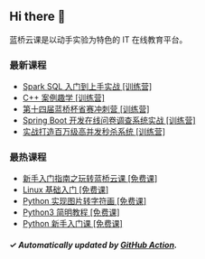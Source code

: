 ## Hi there 👋

蓝桥云课是以动手实验为特色的 IT 在线教育平台。

### 最新课程

<!-- LATEST:START -->
- [Spark SQL 入门到上手实战 [训练营]](https://www.lanqiao.cn/courses/1171/)
- [C++ 案例趣学 [训练营]](https://www.lanqiao.cn/courses/9292/)
- [第十四届蓝桥杯省赛冲刺营 [训练营]](https://www.lanqiao.cn/courses/17812/)
- [Spring Boot 开发在线问卷调查系统实战 [训练营]](https://www.lanqiao.cn/courses/11085/)
- [实战打造百万级高并发秒杀系统 [训练营]](https://www.lanqiao.cn/courses/3367/)
<!-- LATEST:END -->

### 最热课程

<!-- HOTEST:START -->
- [新手入门指南之玩转蓝桥云课 [免费课]](https://www.lanqiao.cn/courses/63/)
- [Linux 基础入门 [免费课]](https://www.lanqiao.cn/courses/1/)
- [Python 实现图片转字符画 [免费课]](https://www.lanqiao.cn/courses/370/)
- [Python3 简明教程 [免费课]](https://www.lanqiao.cn/courses/596/)
- [Python 新手入门课 [免费课]](https://www.lanqiao.cn/courses/1330/)
<!-- HOTEST:END -->

##### ✓ Automatically updated by [GitHub Action](https://github.com/lanqiao-courses/.github/actions/workflows/update.yml).
